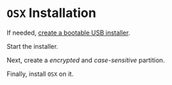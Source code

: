 # `OSX` Installation

If needed, [create a bootable USB installer](../tips/bootable_usb_installer.md).

Start the installer.

Next, create a *encrypted* and *case-sensitive* partition.

Finally, install `OSX` on it.
